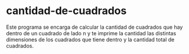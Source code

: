 # cantidad-de-cuadrados
Este programa se encarga de calcular la cantidad de cuadrados que hay dentro de un cuadrado de lado n y te imprime la cantidad las distintas dimensiones de los cuadrados que tiene dentro y la cantidad total de cuadrados.
